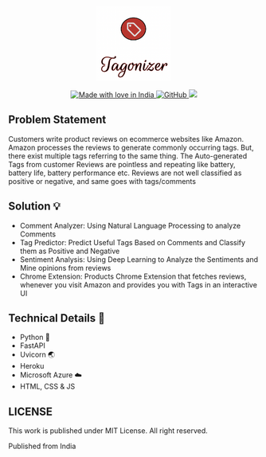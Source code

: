 <p align="center">
  <a href="https://github.com/ankuraxz/tagonizer/">
    <img src="https://raw.githubusercontent.com/ankuraxz/tagonizer/main/logo.png" alt="Tagonizer" width="150" height="150"> 
  </a>
</p>

<p align="center">
  <a href="https://github.com/ankuraxz/tagonizer/">
   <img src="https://madewithlove.now.sh/in?heart=true&colorA=%23ff0000&colorB=%23050505&template=plastic" alt="Made with love in India">
    <img alt="GitHub" src="https://img.shields.io/github/license/ankuraxz/tagonizer?style=plastic">
    <img src="https://img.shields.io/badge/Made%20with%20%E2%9D%A4%EF%B8%8F%20by%20-Majestic%20Coders-red&template=plastic">
  </a>
</p>

## Problem Statement 
Customers write product reviews on ecommerce websites like Amazon. Amazon processes the reviews to generate commonly occurring tags. But, there exist multiple tags referring to the same thing. The Auto-generated Tags from customer Reviews are pointless and repeating like battery, battery life, battery performance etc. Reviews are not well classified as positive or negative, and same goes with tags/comments

## Solution 💡 

+ Comment Analyzer: Using Natural Language Processing to analyze Comments
+ Tag Predictor: Predict Useful Tags Based on Comments and Classify them as Positive and Negative
+ Sentiment Analysis: Using Deep Learning to Analyze the Sentiments and Mine opinions from reviews
+ Chrome Extension: Products Chrome Extension that fetches reviews, whenever you visit Amazon and provides you with Tags in an interactive UI

## Technical Details 🧰 
+ Python 🐍 
+ FastAPI 
+ Uvicorn 🌏 
+ Heroku 
+ Microsoft Azure ☁️
+ HTML, CSS & JS 

## LICENSE 

This work is published under MIT License. All right reserved. 

Published from India
